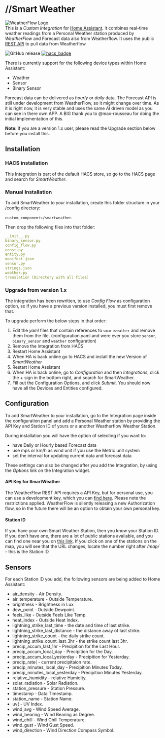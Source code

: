 # //Smart Weather
![WeatherFlow Logo](https://github.com/briis/hass-SmartWeather/blob/master/images/weatherflow.png)<br>
This is a *Custom Integration* for [Home Assistant](https://www.home-assistant.io/). It combines real-time weather readings from a Personal Weather station produced by *WeatherFlow* and Forecast data also from Weatherflow. It uses the public [REST API](https://weatherflow.github.io/SmartWeather/api/swagger/) to pull data from Weatherflow.

![GitHub release](https://img.shields.io/github/release/briis/smartweather.svg)
[![hacs_badge](https://img.shields.io/badge/HACS-Default-orange.svg)](https://github.com/custom-components/hacs)

There is currently support for the following device types within Home Assistant:

* Weather
* Sensor
* Binary Sensor

Forecast data can be delivered as *hourly* or *daily* data. The Forecast API is still under development from WeatherFlow, so it might change over time. As it is right now, it is very stable and uses the same AI driven model as you can see in there own APP. A BIG thank you to @max-rousseau for doing the initial implementation of this.

**Note**: If you are a version 1.x user, please read the Upgrade section below before you install this.

## Installation

### HACS installation
This Integration is part of the default HACS store, so go to the HACS page and search for *SmartWeather*.

### Manual Installation

To add SmartWeather to your installation, create this folder structure in your /config directory:

`custom_components/smartweather`.

Then drop the following files into that folder:

```yaml
__init__.py
binary_sensor.py
config_flow.py
const.py
entity.py
manifest.json
sensor.py
strings.json
weather.py
translation (Directory with all files)
```

### Upgrade from version 1.x
The integration has been rewritten, to use *Config Flow* as configuration option, so if you have a previous version installed, you must first remove that.

To upgrade perform the below steps in that order:
1. Edit the *yaml* files that contain references to `smartweather` and remove them from the file. (configuration.yaml and were ever you store `sensor`, `binary_sensor` and `weather` configuration)
2. Remove the Integration from HACS
3. Restart Home Assistant
4. When HA is back online go to HACS and install the new Version of *SmartWeather*
5. Restart Home Assistant
6. When HA is back online, go to *Configuration* and then *Integrations*, click the + sign in the bottom right, and search for SmartWeather.
7. Fill out the Configuration Options, and click *Submit*. You should now have all the Devices and Entities configured.

## Configuration
To add SmartWeather to your installation, go to the Integration page inside the configuration panel and add a Personal Weather station by providing the API Key and Station ID of yours or a another Weatherflow Weather Station.

During installation you will have the option of selecting if you want to:
* have Daily or Hourly based Forecast data
* use mps or km/h as wind unit if you use the Metric unit system
* set the interval for updating current data and forecast data

These settings can also be changed after you add the Integration, by using the *Options* link on the Integration widget.

#### API Key for SmartWeather
The WeatherFlow REST API requires a API Key, but for personal use, you can use a development key, which you can [find here](https://weatherflow.github.io/SmartWeather/api/#getting-started). Please note the restrictions applied. WeatherFlow is silently releasing a new Authorization flow, so in the future there will be an option to obtain your own personal key.

#### Station ID
If you have your own Smart Weather Station, then you know your Station ID. If you don't have one, there are a lot of public stations available, and you can find one near you on [this link](https://smartweather.weatherflow.com/map). If you click on one of the stations on the map, you will see that the URL changes, locate the number right after */map/* - this is the Station ID

## Sensors
For each Station ID you add, the following sensors are being added to Home Assistant:

* air_density - Air Density.
* air_temperature - Outside Temperature.
* brightness - Brightness in Lux
* dew_point - Outside Dewpoint.
* feels_like - Outside Feels Like Temp.
* heat_index - Outside Heat Index.
* lightning_strike_last_time - the date and time of last strike.
* lightning_strike_last_distance - the distance away of last strike.
* lightning_strike_count - the daily strike count.
* lightning_strike_count_last_3hr - the strike count last 3hr.
* precip_accum_last_1hr - Precipition for the Last Hour.
* precip_accum_local_day - Precipition for the Day.
* precip_accum_local_yesterday - Precipition for Yesterday.
* precip_rate( - current precipitaion rate.
* precip_minutes_local_day - Precipition Minutes Today.
* precip_minutes_local_yesterday - Precipition Minutes Yesterday.
* relative_humidity - relative Humidity.
* solar_radiation - Solar Radiation.
* station_pressure - Station Pressure.
* timestamp  - Data Timestamp.
* station_name - Station Name.
* uv( - UV Index.
* wind_avg - Wind Speed Average.
* wind_bearing - Wind Bearing as Degree.
* wind_chill - Wind Chill Temperature.
* wind_gust - Wind Gust Speed.
* wind_direction - Wind Direction Compass Symbol.

